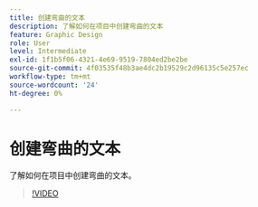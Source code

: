 ```yaml
---
title: 创建弯曲的文本
description: 了解如何在项目中创建弯曲的文本
feature: Graphic Design
role: User
level: Intermediate
exl-id: 1f1b5f06-4321-4e69-9519-7804ed2be2be
source-git-commit: 4f03535f48b3ae4dc2b19529c2d96135c5e257ec
workflow-type: tm+mt
source-wordcount: '24'
ht-degree: 0%

---
```


# 创建弯曲的文本

了解如何在项目中创建弯曲的文本。

>[!VIDEO](https://video.tv.adobe.com/v/3420224?quality=12&learn=on&hidetitle=true)
